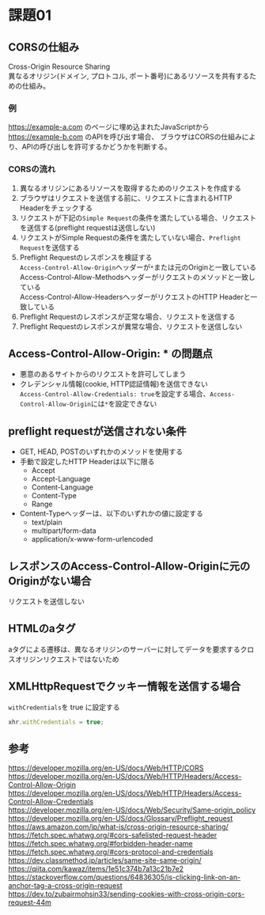 # 課題01

## CORSの仕組み

Cross-Origin Resource Sharing  
異なるオリジン(ドメイン, プロトコル, ポート番号)にあるリソースを共有するための仕組み。  

### 例

https://example-a.com のページに埋め込まれたJavaScriptから https://example-b.com のAPIを呼び出す場合、
ブラウザはCORSの仕組みにより、APIの呼び出しを許可するかどうかを判断する。  

### CORSの流れ

1. 異なるオリジンにあるリソースを取得するためのリクエストを作成する  
1. ブラウザはリクエストを送信する前に、リクエストに含まれるHTTP Headerをチェックする
1. リクエストが下記の`Simple Request`の条件を満たしている場合、リクエストを送信する(preflight requestは送信しない)  
1. リクエストがSimple Requestの条件を満たしていない場合、`Preflight Request`を送信する  
1. Preflight Requestのレスポンスを検証する  
  `Access-Control-Allow-Origin`ヘッダーが`*`または元のOriginと一致している
  Access-Control-Allow-Methodsヘッダーがリクエストのメソッドと一致している  
  Access-Control-Allow-HeadersヘッダーがリクエストのHTTP Headerと一致している
1. Preflight Requestのレスポンスが正常な場合、リクエストを送信する
1. Preflight Requestのレスポンスが異常な場合、リクエストを送信しない

## Access-Control-Allow-Origin: * の問題点

- 悪意のあるサイトからのリクエストを許可してしまう  
- クレデンシャル情報(cookie, HTTP認証情報)を送信できない  
  `Access-Control-Allow-Credentials: true`を設定する場合、`Access-Control-Allow-Origin`には`*`を設定できない  

## preflight requestが送信されない条件

- GET, HEAD, POSTのいずれかのメソッドを使用する
- 手動で設定したHTTP Headerは以下に限る
  - Accept
  - Accept-Language
  - Content-Language
  - Content-Type
  - Range  
- Content-Typeヘッダーは、以下のいずれかの値に設定する
  - text/plain
  - multipart/form-data
  - application/x-www-form-urlencoded

## レスポンスのAccess-Control-Allow-Originに元のOriginがない場合

リクエストを送信しない  

## HTMLのaタグ

aタグによる遷移は、異なるオリジンのサーバーに対してデータを要求するクロスオリジンリクエストではないため  

## XMLHttpRequestでクッキー情報を送信する場合

`withCredentials`を true に設定する

```js
xhr.withCredentials = true;
```

## 参考

<https://developer.mozilla.org/en-US/docs/Web/HTTP/CORS>  
<https://developer.mozilla.org/en-US/docs/Web/HTTP/Headers/Access-Control-Allow-Origin>  
<https://developer.mozilla.org/en-US/docs/Web/HTTP/Headers/Access-Control-Allow-Credentials>  
<https://developer.mozilla.org/en-US/docs/Web/Security/Same-origin_policy>  
<https://developer.mozilla.org/en-US/docs/Glossary/Preflight_request>  
<https://aws.amazon.com/jp/what-is/cross-origin-resource-sharing/>  
<https://fetch.spec.whatwg.org/#cors-safelisted-request-header>  
<https://fetch.spec.whatwg.org/#forbidden-header-name>  
<https://fetch.spec.whatwg.org/#cors-protocol-and-credentials>  
<https://dev.classmethod.jp/articles/same-site-same-origin/>  
<https://qiita.com/kawaz/items/1e51c374b7a13c21b7e2>  
<https://stackoverflow.com/questions/64836305/is-clicking-link-on-an-anchor-tag-a-cross-origin-request>  
<https://dev.to/zubairmohsin33/sending-cookies-with-cross-origin-cors-request-44m>  
